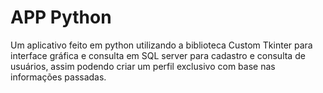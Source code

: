 # APP Python

Um aplicativo feito em python utilizando a biblioteca Custom Tkinter para interface gráfica e consulta em SQL server para cadastro e consulta de usuários, assim podendo criar um perfil exclusivo com base nas informações passadas.
